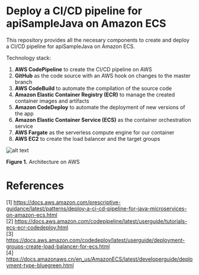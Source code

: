 # Deploy a CI/CD pipeline for apiSampleJava on Amazon ECS

This repository provides all the necesary components to create and deploy a CI/CD pipeline for apiSampleJava on Amazon ECS.

Technology stack:

1. **AWS CodePipeline** to create the CI/CD pipeline on AWS
2. **GitHub** as the code source with an AWS hook on changes to the master branch
3. **AWS CodeBuild** to automate the compilation of the source code
4. **Amazon Elastic Container Registry (ECR)** to manage the created container images and artifacts
5. **Amazon CodeDeploy** to automate the deployment of new versions of the app
6. **Amazon Elastic Container Service (ECS)** as the container orchestration service
7. **AWS Fargate** as the serverless compute engine for our container
8. **AWS EC2** to create the load balancer and the target groups

![alt text](https://docs.aws.amazon.com/prescriptive-guidance/latest/patterns/images/pattern-img/e36c214f-07b9-4fe2-8f7d-f6cfcb56b7e9/images/073c66b0-2ba8-40b9-8e3f-592f198f49e2.png)

**Figure 1.** Architecture on AWS


# References
[1] https://docs.aws.amazon.com/prescriptive-guidance/latest/patterns/deploy-a-ci-cd-pipeline-for-java-microservices-on-amazon-ecs.html \
[2] https://docs.aws.amazon.com/codepipeline/latest/userguide/tutorials-ecs-ecr-codedeploy.html \
[3] https://docs.aws.amazon.com/codedeploy/latest/userguide/deployment-groups-create-load-balancer-for-ecs.html \
[4] https://docs.amazonaws.cn/en_us/AmazonECS/latest/developerguide/deployment-type-bluegreen.html
